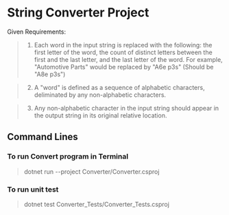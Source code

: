 # String Converter Project

Given Requirements:

> 1. Each word in the input string is replaced with the following: the first letter of the word, the count of distinct letters between the first and the last letter, and the last letter of the word. For example, "Automotive Parts" would be replaced by "A6e p3s" (Should be "A8e p3s")

> 2. A "word" is defined as a sequence of alphabetic characters, deliminated by any non-alphabetic characters.

> 3. Any non-alphabetic character in the input string should appear in the output string in its original relative location.

## Command Lines

### To run Convert program in Terminal
> dotnet run  --project Converter/Converter.csproj

### To run unit test
> dotnet test Converter_Tests/Converter_Tests.csproj
